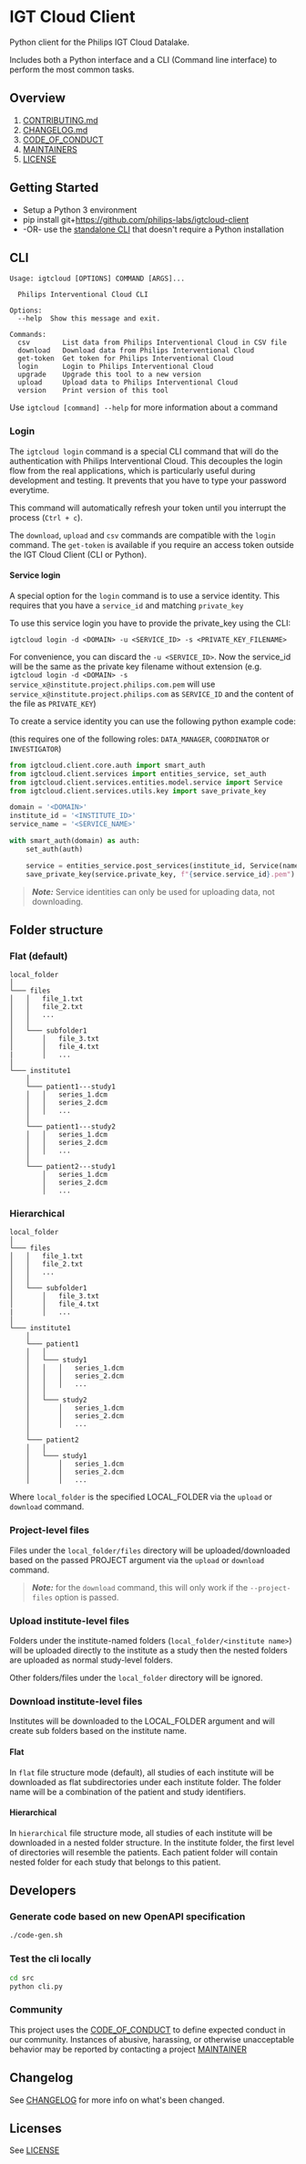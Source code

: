 # IGT Cloud Client

Python client for the Philips IGT Cloud Datalake.

Includes both a Python interface and a CLI (Command line interface) to perform the most common tasks.
## Overview

1. [CONTRIBUTING.md](./CONTRIBUTING.md)
2. [CHANGELOG.md](./CHANGELOG.md)
3. [CODE_OF_CONDUCT](./CODE_OF_CONDUCT.md)
4. [MAINTAINERS](./MAINTAINERS.md)
5. [LICENSE](./LICENSE)

## Getting Started

- Setup a Python 3 environment
- pip install git+https://github.com/philips-labs/igtcloud-client
- -OR- use the [standalone CLI](https://github.com/philips-labs/igtcloud-client/releases/latest) that doesn't require a Python installation

## CLI
```
Usage: igtcloud [OPTIONS] COMMAND [ARGS]...                         
                                                                    
  Philips Interventional Cloud CLI                                  
                                                                    
Options:                                                            
  --help  Show this message and exit.                               
                                                                    
Commands:                                                           
  csv        List data from Philips Interventional Cloud in CSV file
  download   Download data from Philips Interventional Cloud        
  get-token  Get token for Philips Interventional Cloud             
  login      Login to Philips Interventional Cloud                  
  upgrade    Upgrade this tool to a new version                     
  upload     Upload data to Philips Interventional Cloud            
  version    Print version of this tool
```

Use ```igtcloud [command] --help``` for more information about a command

### Login

The `igtcloud login` command is a special CLI command that will do the authentication with Philips Interventional Cloud.
This decouples the login flow from the real applications, which is particularly useful during development and testing.
It prevents that you have to type your password everytime.

This command will automatically refresh your token until you interrupt the process (`Ctrl + c`).

The `download`, `upload` and `csv` commands are compatible with the `login` command.
The `get-token` is available if you require an access token outside the IGT Cloud Client (CLI or Python).

#### Service login

A special option for the `login` command is to use a service identity.
This requires that you have a `service_id` and matching `private_key`

To use this service login you have to provide the private_key using the CLI:

`igtcloud login -d <DOMAIN> -u <SERVICE_ID> -s <PRIVATE_KEY_FILENAME>`

For convenience, you can discard the `-u <SERVICE_ID>`. Now the service_id will be the same as the private key filename without extension (e.g. `igtcloud login -d <DOMAIN> -s service_x@institute.project.philips.com.pem` will use `service_x@institute.project.philips.com` as `SERVICE_ID` and the content of the file as `PRIVATE_KEY`)

To create a service identity you can use the following python example code:

(this requires one of the following roles: `DATA_MANAGER`, `COORDINATOR` or `INVESTIGATOR`)
```python
from igtcloud.client.core.auth import smart_auth
from igtcloud.client.services import entities_service, set_auth
from igtcloud.client.services.entities.model.service import Service
from igtcloud.client.services.utils.key import save_private_key

domain = '<DOMAIN>'
institute_id = '<INSTITUTE_ID>'
service_name = '<SERVICE_NAME>'

with smart_auth(domain) as auth:
    set_auth(auth)

    service = entities_service.post_services(institute_id, Service(name=service_name))
    save_private_key(service.private_key, f"{service.service_id}.pem")
```

> **_Note:_** Service identities can only be used for uploading data, not downloading.

## Folder structure

### Flat (default)

```
local_folder
│
└─── files
│   │   file_1.txt
│   │   file_2.txt
│   │   ...
│   │
│   └─── subfolder1
│       │   file_3.txt
│       │   file_4.txt
|       │   ...
│
└─── institute1
    │
    └─── patient1---study1
    │   │   series_1.dcm
    │   │   series_2.dcm
    │   │   ...
    │
    └─── patient1---study2
    │   │   series_1.dcm
    │   │   series_2.dcm
    │   │   ...    
    │
    └─── patient2---study1
        │   series_1.dcm
        │   series_2.dcm
        │   ...
```

### Hierarchical

```
local_folder
│
└─── files
│   │   file_1.txt
│   │   file_2.txt
│   │   ...
│   │
│   └─── subfolder1
│       │   file_3.txt
│       │   file_4.txt
|       │   ...
│
└─── institute1
    │
    └─── patient1
    │   │
    │   └─── study1
    │   │   │   series_1.dcm
    │   │   │   series_2.dcm    
    │   │   │   ...
    │   │
    │   └─── study2
    │       │   series_1.dcm
    │       │   series_2.dcm    
    │       │   ...    
    │
    └─── patient2
    │   │
    │   └─── study1
    │       │   series_1.dcm
    │       │   series_2.dcm    
    │       │   ...
```

Where `local_folder` is the specified LOCAL_FOLDER via the `upload` or `download` command.

### Project-level files

Files under the `local_folder/files` directory will be uploaded/downloaded based on the passed PROJECT argument via the `upload` or `download` command.

> **_Note:_** for the `download` command, this will only work if the `--project-files` option is passed. 

### Upload institute-level files

Folders under the institute-named folders (`local_folder/<institute name>`) will be uploaded directly to the institute as a study then the nested folders are uploaded as normal study-level folders.

Other folders/files under the `local_folder` directory will be ignored.

### Download institute-level files

Institutes will be downloaded to the LOCAL_FOLDER argument and will create sub folders based on the institute name. 

#### Flat

In `flat` file structure mode (default), all studies of each institute will be downloaded as flat subdirectories under each institute folder.
The folder name will be a combination of the patient and study identifiers.

#### Hierarchical 

In `hierarchical` file structure mode, all studies of each institute will be downloaded in a nested folder structure.
In the institute folder, the first level of directories will resemble the patients. 
Each patient folder will contain nested folder for each study that belongs to this patient.

## Developers

### Generate code based on new OpenAPI specification

```BASH
./code-gen.sh
```

### Test the cli locally

```BASH
cd src
python cli.py
```

### Community

This project uses the [CODE_OF_CONDUCT](./CODE_OF_CONDUCT.md) to define expected conduct in our community. Instances of abusive, harassing, or otherwise unacceptable behavior may be reported by contacting a project [MAINTAINER](./MAINTAINERS.md)

## Changelog

See [CHANGELOG](./CHANGELOG.md) for more info on what's been changed.

## Licenses

See [LICENSE](./LICENSE)